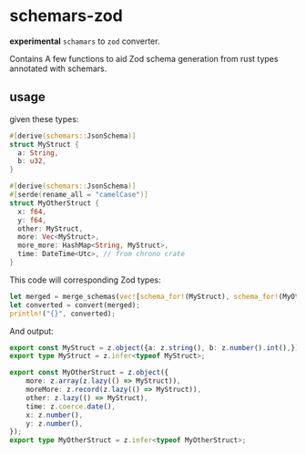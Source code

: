 # schemars-zod

**experimental** `schamars` to `zod` converter.

Contains A few functions to aid Zod schema generation from rust types annotated with schemars.

## usage

given these types:

```rust
#[derive(schemars::JsonSchema)]
struct MyStruct {
  a: String,
  b: u32,
}

#[derive(schemars::JsonSchema)]
#[serde(rename_all = "camelCase")]
struct MyOtherStruct {
  x: f64,
  y: f64,
  other: MyStruct,
  more: Vec<MyStruct>,
  more_more: HashMap<String, MyStruct>,
  time: DateTime<Utc>, // from chrono crate
}
```

This code will corresponding Zod types:

```rust
let merged = merge_schemas(vec![schema_for!(MyStruct), schema_for!(MyOtherStruct)].into_iter());
let converted = convert(merged);
println!("{}", converted);
```

And output:

```ts
export const MyStruct = z.object({a: z.string(), b: z.number().int(),});
export type MyStruct = z.infer<typeof MyStruct>;

export const MyOtherStruct = z.object({
    more: z.array(z.lazy(() => MyStruct)),
    moreMore: z.record(z.lazy(() => MyStruct)),
    other: z.lazy(() => MyStruct),
    time: z.coerce.date(),
    x: z.number(),
    y: z.number(),
});
export type MyOtherStruct = z.infer<typeof MyOtherStruct>;
```